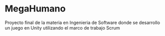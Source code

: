 # MegaHumano
Proyecto final de la materia en Ingenieria de Software donde se desarrollo un juego en Unity utilizando el marco de trabajo Scrum
